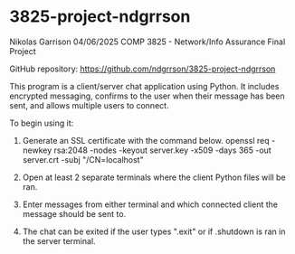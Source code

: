 # 3825-project-ndgrrson

Nikolas Garrison
04/06/2025
COMP 3825 - Network/Info Assurance
Final Project

GitHub repository: https://github.com/ndgrrson/3825-project-ndgrrson

This program is a client/server chat application using Python. It includes encrypted messaging, confirms to the user when their message has been sent, and allows multiple users to connect.

To begin using it:
1. Generate an SSL certificate with the command below.
    openssl req -newkey rsa:2048 -nodes -keyout server.key -x509 -days 365 -out server.crt -subj "/CN=localhost"

2. Open at least 2 separate terminals where the client Python files will be ran.

3. Enter messages from either terminal and which connected client the message should be sent to.

4. The chat can be exited if the user types ".exit" or if .shutdown is ran in the server terminal.